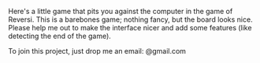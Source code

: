 Here's a little game that pits you against the computer in the game of Reversi. This is a barebones game; nothing fancy, but the board looks nice. Please help me out to make the interface nicer and add some features (like detecting the end of the game).

To join this project, just drop me an email: <project owner>@gmail.com


